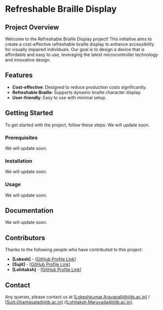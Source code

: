 # Refreshable Braille Display

## Project Overview
Welcome to the Refreshable Braille Display project! This initiative aims to create a cost-effective refreshable braille display to enhance accessibility for visually impaired individuals. Our goal is to design a device that is affordable and easy to use, leveraging the latest microcontroller technology and innovative design.

## Features
- **Cost-effective**: Designed to reduce production costs significantly.
- **Refreshable Braille**: Supports dynamic braille character display.
- **User-friendly**: Easy to use with minimal setup.

## Getting Started
To get started with the project, follow these steps:
We will update soon.

### Prerequisites
We will update soon.

### Installation
We will update soon.

### Usage
We will update soon.

## Documentation
We will update soon.

## Contributors
Thanks to the following people who have contributed to this project:
- **[Lokesh]** - [[GitHub Profile Link](https://github.com/lokeshkumararavapalli)]
- **[Sujit]** - [[GitHub Profile Link](https://github.com/GSujit)]
- **[Lohitaksh]** - [[GitHub Profile Link](https://github.com/LohitakshMaruvada)]
  
## Contact
Any queries, please contact us at [Lokeshkumar.Aravapalli@iiitb.ac.in] / [Sujit.Ghantasala@iiitb.ac.in] /[Lohitaksh.Maruvada@iiitb.ac.in].
